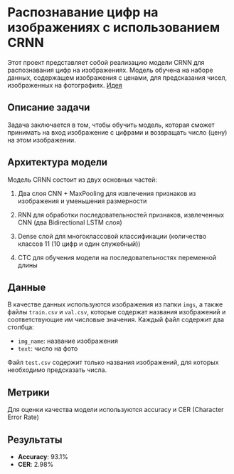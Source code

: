 # Распознавание цифр на изображениях с использованием CRNN

Этот проект представляет собой реализацию модели CRNN для распознавания цифр на изображениях. Модель обучена на наборе данных, содержащем изображения с ценами, для  предсказания чисел, изображенных на фотографиях. [Идея](https://habr.com/ru/articles/720614/)

## Описание задачи

Задача заключается в том, чтобы обучить модель, которая сможет принимать на вход изображение с цифрами и возвращать число (цену) на этом изображении. 

## Архитектура модели

Модель CRNN состоит из двух основных частей:

1. Два слоя CNN + MaxPooling для извлечения признаков из изображения и уменьшения размерности

2. RNN для обработки последовательностей признаков, извлеченных CNN (два Bidirectional LSTM слоя)

3. Dense слой для многоклассовой классификации (количество классов 11 (10 цифр и один служебный))

4. CTC для обучения модели на последовательностях переменной длины

## Данные

В качестве данных используются изображения из папки `imgs`, а также файлы `train.csv` и `val.csv`, которые содержат названия изображений и соответствующие им числовые значения. Каждый файл содержит два столбца:

- `img_name`: название изображения
- `text`: число на фото

Файл `test.csv` содержит только названия изображений, для которых необходимо предсказать числа.

## Метрики

Для оценки качества модели используются accuracy и CER (Character Error Rate)

## Результаты

- **Accuracy**: 93.1%
- **CER**: 2.98%
